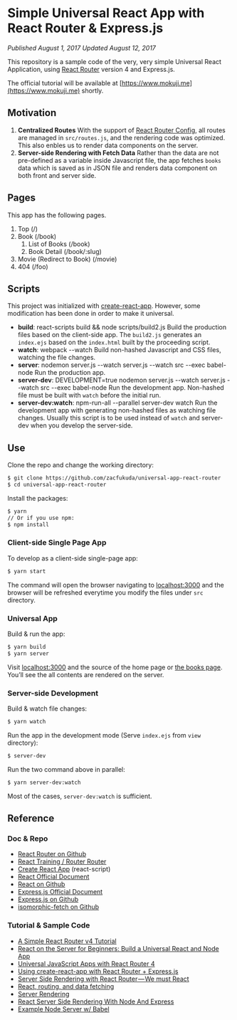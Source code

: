 # Simple Universal React App with React Router & Express.js

*Published August 1, 2017* 
*Updated August 12, 2017* 

This repository is a sample code of the very, very simple Universal React Application, using [React Router](https://github.com/ReactTraining/react-router) version 4 and Express.js.

The official tutorial will be available at [https://www.mokuji.me](https://www.mokuji.me) shortly.

## Motivation
1. **Centralized Routes**
	With the support of [React Router Config](https://github.com/ReactTraining/react-router/tree/master/packages/react-router-config), all routes are managed in `src/routes.js`, and the rendering code was optimized. This also enbles us to render data components on the server.
2. **Server-side Rendering with Fetch Data**
	Rather than the data are not pre-defined as a variable inside Javascript file, the app fetches `books` data which is saved as in JSON file and renders data component on both front and server side.

## Pages
This app has the following pages.
1. Top (/)
2. Book (/book)
	1. List of Books (/book)
	2. Book Detail (/book/:slug)
3. Movie (Redirect to Book) (/movie)
4. 404 (/foo)

## Scripts
This project was initialized with [create-react-app](https://github.com/facebookincubator/create-react-app). However, some modification has been done in order to make it universal.

- **build**: react-scripts build && node scripts/build2.js
	Build the production files based on the client-side app. The `build2.js` generates an `index.ejs` based on the `index.html` built by the proceeding script.
- **watch**: webpack --watch
	Build non-hashed Javascript and CSS files, watching the file changes.
- **server**: nodemon server.js --watch server.js --watch src --exec babel-node
	Run the production app.
- **server-dev**: DEVELOPMENT=true nodemon server.js --watch server.js --watch src --exec babel-node
	Run the development app. Non-hashed file must be built with `watch` before the initial run.
- **server-dev:watch**: npm-run-all --parallel server-dev watch
	Run the development app with generating non-hashed files as watching file changes. Usually this script is to be used instead of `watch` and server-dev when you develop the server-side.

## Use
Clone the repo and change the working directory:
```bash
$ git clone https://github.com/zacfukuda/universal-app-react-router
$ cd universal-app-react-router
```
Install the packages:
```bash
$ yarn
// Or if you use npm:
$ npm install
```

### Client-side Single Page App
To develop as a client-side single-page app:
```bash
$ yarn start
```
The command will open the browser navigating to [localhost:3000](http://localhost:3000) and the browser will be refreshed  everytime you modify the files under `src` directory.

### Universal App
Build & run the app:
```bash
$ yarn build
$ yarn server
```

Visit [localhost:3000](http://localhost:3000) and the source of the home page or [the books page](http://localhost:3000/books). You’ll see the all contents are rendered on the server.

### Server-side Development
Build & watch file changes:
```bash
$ yarn watch
```

Run the app in the development mode (Serve `index.ejs` from `view` directory):
```bash
$ server-dev
```

Run the two command above in parallel:
```bash
$ yarn server-dev:watch
```

Most of the cases, `server-dev:watch` is sufficient.

## Reference
### Doc & Repo
- [React Router on Github](https://github.com/ReactTraining/react-router)
- [React Training / Router Router](https://reacttraining.com/react-router/)
- [Create React App](https://github.com/facebookincubator/create-react-app) (react-script)
- [React Official Document](https://facebook.github.io/react/)
- [React on Github](https://github.com/facebook/react)
- [Express.js Official Document](https://expressjs.com/)
- [Express.js on Github](https://github.com/expressjs/express)
- [isomorphic-fetch on Github](https://github.com/matthew-andrews/isomorphic-fetch)

### Tutorial & Sample Code
- [A Simple React Router v4 Tutorial](https://medium.com/@pshrmn/a-simple-react-router-v4-tutorial-7f23ff27adf)
- [React on the Server for Beginners: Build a Universal React and Node App](https://scotch.io/tutorials/react-on-the-server-for-beginners-build-a-universal-react-and-node-app)
- [Universal JavaScript Apps with React Router 4](https://ebaytech.berlin/universal-web-apps-with-react-router-4-15002bb30ccb)
- [Using create-react-app with React Router + Express.js](https://medium.com/@patriciolpezjuri/using-create-react-app-with-react-router-express-js-8fa658bf892d)
- [Server Side Rendering with React Router — We must React](https://medium.com/@foxhound87/server-side-rendering-with-react-router-we-must-react-ep-04-ad03b6b9e05d)
- [React, routing, and data fetching](https://medium.com/@taion/react-routing-and-data-fetching-ec519428135c)
- [Server Rendering](https://github.com/reactjs/redux/blob/master/docs/recipes/ServerRendering.md)
- [React Server Side Rendering With Node And Express](https://www.smashingmagazine.com/2016/03/server-side-rendering-react-node-express/)
- [Example Node Server w/ Babel](https://github.com/babel/example-node-server)